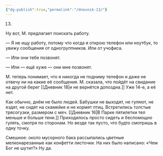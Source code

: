 ```yaml
---
{"dg-publish":true,"permalink":"/dnevnik-13/"}
---
```



13.
Ну вот, М. предлагает поискать работу.

— Я не ищу работу, потому что когда я открою телефон или ноутбук, то увижу сообщения от одногруппников. Или от учофиса.

— Или они тебе позвонят.

— Или — ещё хуже — они мне позвонят.

М. теперь понимает, что я никогда не подниму телефон и даже не отвечу ни на какие её сообщения. М. сказала, что пойдёт на свидание на другой берег [[Дневник 18\|и не вернётся допоздна.]] Уже 14-е, а её нет.

Как обычно, днём не было людей. Бабушки не выходят, не гуляют, не ездят, не сидят на скамейке и не кормят птиц. Встретились толстые трясогузки, размером с мяч. [[Дневник 16\|В Парке пятилетки тел меньше и больше тени.]] Приходилось просто сидеть и беспомощно гулять, смотря по сторонам. Но везде так пусто, что будто смотришь в одну точку.

Смешное: около мусорного бака рассыпались цветные мелконарезанные как конфетти листочки. На них было написано: «Чем Бог не шутит?» Ну да.
